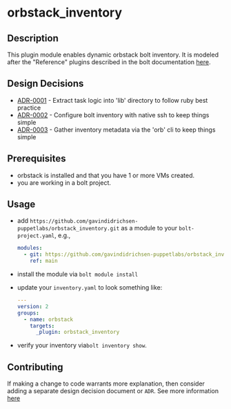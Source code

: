 # orbstack_inventory

## Description

This plugin module enables dynamic orbstack bolt inventory.  It is modeled after the "Reference" plugins described in the bolt documentation [here](https://www.puppet.com/docs/bolt/latest/writing_plugins.html#reference-plugins).

## Design Decisions

<!-- adrlog -->

* [ADR-0001](doc/adr/0001-extract-task-logic-into-lib-directory-to-follow-ruby-best-practice.md) - Extract task logic into 'lib' directory to follow ruby best practice
* [ADR-0002](doc/adr/0002-configure-bolt-inventory-with-native-ssh-to-keep-things-simple.md) - Configure bolt inventory with native ssh to keep things simple
* [ADR-0003](doc/adr/0003-gather-inventory-metadata-via-the-orb-cli-to-keep-things-simple.md) - Gather inventory metadata via the 'orb' cli to keep things simple

<!-- adrlogstop -->

## Prerequisites

* orbstack is installed and that you have 1 or more VMs created.
* you are working in a bolt project.

## Usage

* add `https://github.com/gavindidrichsen-puppetlabs/orbstack_inventory.git` as a module to your `bolt-project.yaml`, e.g.,

  ```yaml
  modules:
    - git: https://github.com/gavindidrichsen-puppetlabs/orbstack_inventory.git
      ref: main
  ```

* install the module via `bolt module install`
* update your `inventory.yaml` to look something like:

  ```yaml
  ---
  version: 2
  groups:
    - name: orbstack
      targets:
        _plugin: orbstack_inventory
  ```

* verify your inventory via`bolt inventory show`.

## Contributing

If making a change to code warrants more explanation, then consider adding a separate design decision document or `ADR`.  See more information [here](https://github.com/gavindidrichsen-puppetlabs/practices/blob/main/docs/adr/0001-record-architecture-decisions.md)
